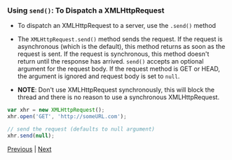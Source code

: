 ### Using `send()`: To Dispatch a XMLHttpRequest
* To dispatch an XMLHttpRequest to a server, use the `.send()` method

* The `XMLHttpRequest.send()` method sends the request. If the request is asynchronous (which is the default), this method returns as soon as the request is sent. If the request is synchronous, this method doesn't return until the response has arrived. `send()` accepts an optional argument for the request body. If the request method is GET or HEAD, the argument is ignored and request body is set to `null`.

* **NOTE**: Don't use XMLHttpRequest synchronously, this will block the thread and there is no reason to use a synchronous XMLHttpRequest.

```javascript
var xhr = new XMLHttpRequest();
xhr.open('GET', 'http://someURL.com');

// send the request (defaults to null argument)
xhr.send(null);
```

[Previous](createAndOpenRequest.md) | [Next](onReadyStateChange.md)
